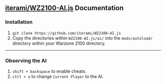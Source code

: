 [iterami/WZ2100-AI.js](https://github.com/iterami/WZ2100-AI.js) Documentation
-----------------------------------------------------------------------------

### Installation

1. `git clone https://github.com/iterami/WZ2100-AI.js`
2. Copy the directories within `WZ2100-AI.js/ai/` into the `mods/autoload/` directory within your Warzone 2100 directory.

---

### Observing the AI

1. `shift + backspace` to enable cheats.
2. `ctrl + o` to change `Current Player` to the AI.
